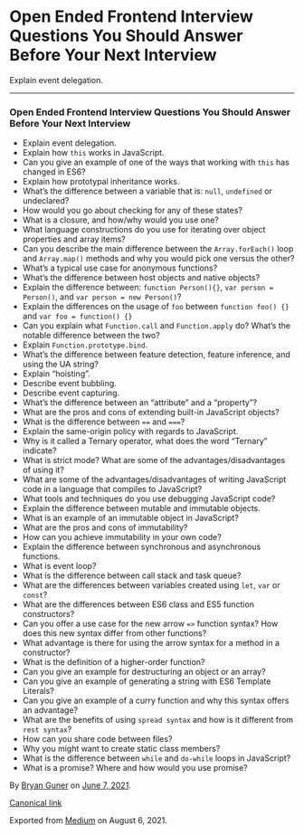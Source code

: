 # Open Ended Frontend Interview Questions You Should Answer Before Your Next Interview

Explain event delegation.

---

### Open Ended Frontend Interview Questions You Should Answer Before Your Next Interview

- <span id="b078">Explain event delegation.</span>
- <span id="949e">Explain how `this` works in JavaScript.</span>
- <span id="8cb9">Can you give an example of one of the ways that working with `this` has changed in ES6?</span>
- <span id="47b9">Explain how prototypal inheritance works.</span>
- <span id="beed">What’s the difference between a variable that is: `null`, `undefined` or undeclared?</span>
- <span id="5db2">How would you go about checking for any of these states?</span>
- <span id="008e">What is a closure, and how/why would you use one?</span>
- <span id="19aa">What language constructions do you use for iterating over object properties and array items?</span>
- <span id="2757">Can you describe the main difference between the `Array.forEach()` loop and `Array.map()` methods and why you would pick one versus the other?</span>
- <span id="b1f7">What’s a typical use case for anonymous functions?</span>
- <span id="a0e5">What’s the difference between host objects and native objects?</span>
- <span id="b6c8">Explain the difference between: `function Person(){}`, `var person = Person()`, and `var person = new Person()`?</span>
- <span id="b3d8">Explain the differences on the usage of `foo` between `function foo() {}` and `var foo = function() {}`</span>
- <span id="87c0">Can you explain what `Function.call` and `Function.apply` do? What’s the notable difference between the two?</span>
- <span id="604c">Explain `Function.prototype.bind`.</span>
- <span id="65d9">What’s the difference between feature detection, feature inference, and using the UA string?</span>
- <span id="022a">Explain “hoisting”.</span>
- <span id="04c6">Describe event bubbling.</span>
- <span id="ed30">Describe event capturing.</span>
- <span id="7471">What’s the difference between an “attribute” and a “property”?</span>
- <span id="c83d">What are the pros and cons of extending built-in JavaScript objects?</span>
- <span id="8fbf">What is the difference between `==` and `===`?</span>
- <span id="0901">Explain the same-origin policy with regards to JavaScript.</span>
- <span id="fd25">Why is it called a Ternary operator, what does the word “Ternary” indicate?</span>
- <span id="552f">What is strict mode? What are some of the advantages/disadvantages of using it?</span>
- <span id="bf1a">What are some of the advantages/disadvantages of writing JavaScript code in a language that compiles to JavaScript?</span>
- <span id="e73c">What tools and techniques do you use debugging JavaScript code?</span>
- <span id="9623">Explain the difference between mutable and immutable objects.</span>
- <span id="59bf">What is an example of an immutable object in JavaScript?</span>
- <span id="ef26">What are the pros and cons of immutability?</span>
- <span id="3309">How can you achieve immutability in your own code?</span>
- <span id="f884">Explain the difference between synchronous and asynchronous functions.</span>
- <span id="8e1c">What is event loop?</span>
- <span id="b4f5">What is the difference between call stack and task queue?</span>
- <span id="55a2">What are the differences between variables created using `let`, `var` or `const`?</span>
- <span id="3b76">What are the differences between ES6 class and ES5 function constructors?</span>
- <span id="5216">Can you offer a use case for the new arrow `=>` function syntax? How does this new syntax differ from other functions?</span>
- <span id="2615">What advantage is there for using the arrow syntax for a method in a constructor?</span>
- <span id="5576">What is the definition of a higher-order function?</span>
- <span id="7c88">Can you give an example for destructuring an object or an array?</span>
- <span id="d7a1">Can you give an example of generating a string with ES6 Template Literals?</span>
- <span id="02c9">Can you give an example of a curry function and why this syntax offers an advantage?</span>
- <span id="56b1">What are the benefits of using `spread syntax` and how is it different from `rest syntax`?</span>
- <span id="adf2">How can you share code between files?</span>
- <span id="3f18">Why you might want to create static class members?</span>
- <span id="57e3">What is the difference between `while` and `do-while` loops in JavaScript?</span>
- <span id="804a">What is a promise? Where and how would you use promise?</span>

By <a href="https://medium.com/@bryanguner" class="p-author h-card">Bryan Guner</a> on [June 7, 2021](https://medium.com/p/7c9722712521).

<a href="https://medium.com/@bryanguner/open-ended-frontend-interview-questions-you-should-answer-before-your-next-interview-7c9722712521" class="p-canonical">Canonical link</a>

Exported from [Medium](https://medium.com) on August 6, 2021.
